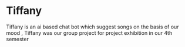# Tiffany
Tiffany is an ai based chat bot which suggest songs on the basis of our mood , Tiffany was our group project for project exhibition in our 4th semester 
